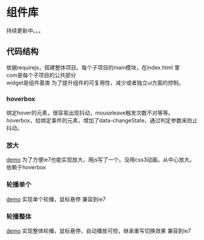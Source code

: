 # 组件库
持续更新中。。。

## 代码结构
依据requirejs，搭建整体项目。每个子项目的main模块，在index.html
里<br/>
com是每个子项目的公共部分<br/>
widget是组件基类
为了提升组件的可复用性，减少或者独立ui方面的控制。


### hoverbox
绑定hover的元素，很容易出现抖动，mouseleave触发次数不对等等。
hoverbox，给绑定事件的元素，增加了data-changeState，通过判定参数来防止抖动。

### 放大
[demo](zoom/index.html)
为了方便ie7也能实现放大，用js写了一个。没用css3动画。从中心放大。
依赖于hoverbox

### 轮播单个
[demo](carousel_single/index.html)
实现单个轮播，鼠标悬停
兼容到ie7

### 轮播整体
[demo](carousel_whole/index.html)
实现整体轮播，鼠标悬停，自动播放可控，继承重写切换效果
兼容到ie7

### 




